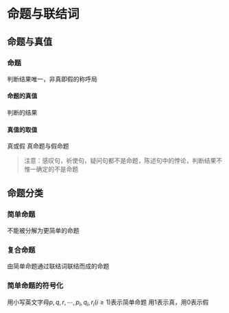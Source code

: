 # 命题与联结词
## 命题与真值
### 命题
判断结果唯一，非真即假的称呼局
#### 命题的真值
判断的结果
#### 真值的取值
真或假
真命题与假命题

> 注意：感叹句，祈使句，疑问句都不是命题，陈述句中的悖论，判断结果不惟一确定的不是命题

## 命题分类
### 简单命题
不能被分解为更简单的命题
### 复合命题
由简单命题通过联结词联结而成的命题

### 简单命题的符号化
用小写英文字母$p,q,r,\cdots,p_i,q_i,r_i(i\geq1)$表示简单命题
用1表示真，用0表示假